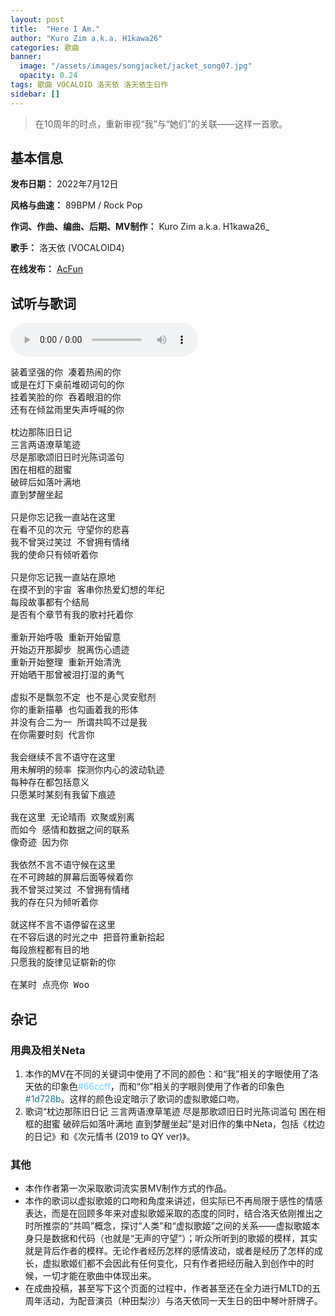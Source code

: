 ```yaml
---
layout: post
title:  "Here I Am."
author: "Kuro Zim a.k.a. H1kawa26"
categories: 歌曲
banner: 
  image: "/assets/images/songjacket/jacket_song07.jpg"
  opacity: 0.24
tags: 歌曲 VOCALOID 洛天依 洛天依生日作
sidebar: []
---
```


>  在10周年的时点，重新审视“我”与“她们”的关联——这样一首歌。

## 基本信息

**发布日期：** 2022年7月12日

**风格与曲速：** 89BPM / Rock Pop

**作词、作曲、编曲、后期、MV制作：** Kuro Zim a.k.a. H1kawa26_

**歌手：** 洛天依 (VOCALOID4) 

**在线发布：** [AcFun](https://www.acfun.cn/v/ac35658060)

## 试听与歌词

<audio controls><source src="/assets/audio/song07.mp3" type="audio/mp3"></audio>

<pre>
装着坚强的你 凑着热闹的你
或是在灯下桌前堆砌词句的你
挂着笑脸的你 吞着眼泪的你
还有在倾盆雨里失声呼喊的你

枕边那陈旧日记
三言两语潦草笔迹
尽是那歌颂旧日时光陈词滥句
困在相框的甜蜜
破碎后如落叶满地
直到梦醒坐起

只是你忘记我一直站在这里
在看不见的次元 守望你的悲喜
我不曾哭过笑过 不曾拥有情绪
我的使命只有倾听着你

只是你忘记我一直站在原地
在摸不到的宇宙 客串你热爱幻想的年纪
每段故事都有个结局
是否有个章节有我的歌衬托着你

重新开始呼吸 重新开始留意
开始迈开那脚步 脱离伤心遗迹
重新开始整理 重新开始清洗
开始晒干那曾被泪打湿的勇气

虚拟不是飘忽不定 也不是心灵安慰剂
你的重新描摹 也勾画着我的形体
并没有合二为一 所谓共鸣不过是我
在你需要时刻 代言你

我会继续不言不语守在这里
用未解明的频率 探测你内心的波动轨迹
每种存在都包括意义
只愿某时某刻有我留下痕迹

我在这里 无论晴雨 欢聚或别离
而如今 感情和数据之间的联系
像奇迹 因为你

我依然不言不语守候在这里
在不可跨越的屏幕后面等候着你
我不曾哭过笑过 不曾拥有情绪
我的存在只为倾听着你

就这样不言不语停留在这里
在不容后退的时光之中 把音符重新拾起
每段旅程都有目的地
只愿我的旋律见证崭新的你

在某时 点亮你 Woo
</pre>

## 杂记

### 用典及相关Neta

1. 本作的MV在不同的关键词中使用了不同的颜色：和“我”相关的字眼使用了洛天依的印象色<font color="#66ccff">#66ccff</font>，而和“你”相关的字眼则使用了作者的印象色<font color="#1d728b">#1d728b</font>。这样的颜色设定暗示了歌词的虚拟歌姬口吻。 
2. 歌词“枕边那陈旧日记 三言两语潦草笔迹 尽是那歌颂旧日时光陈词滥句 困在相框的甜蜜 破碎后如落叶满地 直到梦醒坐起”是对旧作的集中Neta，包括《枕边的日记》和《次元情书 (2019 to QY ver)》。

### 其他

* 本作作者第一次采取歌词流实景MV制作方式的作品。
* 本作的歌词以虚拟歌姬的口吻和角度来讲述，但实际已不再局限于感性的情感表达，而是在回顾多年来对虚拟歌姬采取的态度的同时，结合洛天依刚推出之时所推崇的“共鸣”概念，探讨“人类”和“虚拟歌姬”之间的关系——虚拟歌姬本身只是数据和代码（也就是“无声的守望”）；听众所听到的歌姬的模样，其实就是背后作者的模样。无论作者经历怎样的感情波动，或者是经历了怎样的成长，虚拟歌姬们都不会因此有任何变化，只有作者把经历融入到创作中的时候，一切才能在歌曲中体现出来。 
* 在成曲投稿，甚至写下这个页面的过程中，作者甚至还在全力进行MLTD的五周年活动，为配音演员（种田梨沙）与洛天依同一天生日的田中琴叶肝牌子。